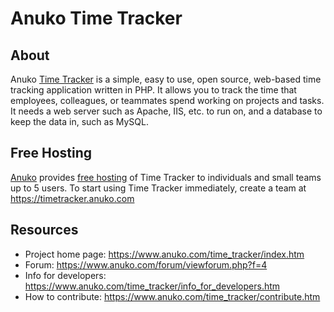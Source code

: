 # Anuko Time Tracker

## About
Anuko [Time Tracker](https://www.anuko.com/time_tracker/index.htm) is a simple, easy to use, open source, web-based time tracking application written in PHP. It allows you to track the time that employees, colleagues, or teammates spend working on projects and tasks. It needs a web server such as Apache, IIS, etc. to run on, and a database to keep the data in, such as MySQL.

## Free Hosting
[Anuko](https://www.anuko.com) provides [free hosting](https://www.anuko.com/time_tracker/free_hosting/index.htm) of Time Tracker to individuals and small teams up to 5 users. To start using Time Tracker immediately, create a team at https://timetracker.anuko.com

## Resources
* Project home page: https://www.anuko.com/time_tracker/index.htm
* Forum: https://www.anuko.com/forum/viewforum.php?f=4
* Info for developers: https://www.anuko.com/time_tracker/info_for_developers.htm
* How to contribute: https://www.anuko.com/time_tracker/contribute.htm
